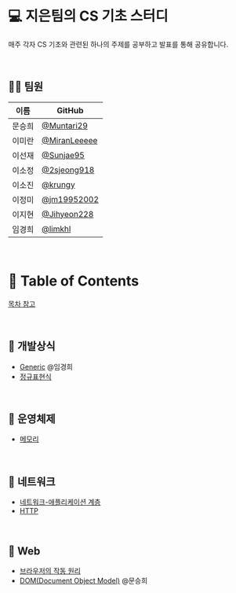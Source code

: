 # 💻 지은팀의 CS 기초 스터디

매주 각자 CS 기초와 관련된 하나의 주제를 공부하고 발표를 통해 공유합니다.

<br/>

## 👨‍💻 팀원

| 이름   | GitHub                                         |
| ------ | ---------------------------------------------- |
| 문승희 | [@Muntari29](https://github.com/Muntari29)     |
| 이미란 | [@MiranLeeeee](https://github.com/MiranLeeeee) |
| 이선재 | [@Sunjae95](https://github.com/Sunjae95)       |
| 이소정 | [@2sjeong918](https://github.com/2sjeong918)   |
| 이소진 | [@krungy](https://github.com/krungy)           |
| 이정미 | [@jm19952002](https://github.com/jm19952002)   |
| 이지현 | [@Jihyeon228](https://github.com/Jihyeon228)   |
| 임경희 | [@limkhl](https://github.com/limkhl)           |

<br/>

# 📝 Table of Contents

[목차 참고](https://github.com/gyoogle/tech-interview-for-developer/blob/master/README.md)

<br>

## 📌 개발상식

- [Generic](https://github.com/prgrms-web-devcourse/FE-August-study/blob/Week1/Jieun%5DStudy/%5B1%EA%B8%B0-B%5D%EC%9E%84%EA%B2%BD%ED%9D%AC/%5Bweek1%5D%20generic.md) @임경희
- [정규표현식]()

<br>

## 📌 운영체제

- [메모리]()

<br>

## 📌 네트워크

- [네트워크-애플리케이션 계층]()
- [HTTP]()

<br>

## 📌 Web

- [브라우저의 작동 원리]()
- [DOM(Document Object Model)](https://github.com/prgrms-web-devcourse/FE-August-study/blob/Week1/Jieun%5DStudy/%5B1%E1%84%80%E1%85%B5-A%5D%E1%84%86%E1%85%AE%E1%86%AB%E1%84%89%E1%85%B3%E1%86%BC%E1%84%92%E1%85%B4/%5Bweek1%5DDOM.md) @문승희
